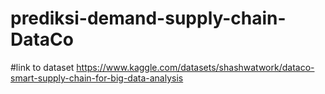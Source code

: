 # prediksi-demand-supply-chain-DataCo

#link to dataset https://www.kaggle.com/datasets/shashwatwork/dataco-smart-supply-chain-for-big-data-analysis
